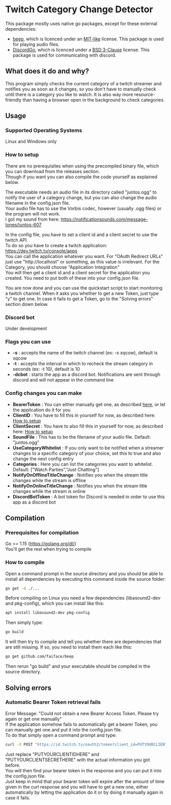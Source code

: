 # Twitch Category Change Detector
This package mostly uses native go packages, except for these external dependencies:
* [beep](https://github.com/faiface/beep), which is licenced under an [MIT-like](https://github.com/faiface/beep/blob/master/LICENSE) license. This package is used for playing audio files.  
* [DiscordGo](https://github.com/bwmarrin/discordgo), which is licenced under a [BSD 3-Clause](https://github.com/bwmarrin/discordgo/blob/master/LICENSE) license. This package is used for communicating with discord.

## What does it do and why?
This program simply checks the current category of a twitch streamer and notifies you as soon as it changes, so you don't have to manually check until there is a category you like to watch. It is also way more resource-friendly than having a browser open in the background to check categories.


## Usage
### Supported Operating Systems
Linux and Windows only  

### How to setup
There are no prerequisites when using the precompiled binary file, which you can download from the releases section.  
Though if you want you can also compile the code yourself as explained below.  

The executable needs an audio file in its directory called "juntos.ogg" to notify the user of a category change, but you can also change the audio filename in the config.json file.  
Your audio file has to use the Vorbis codec, however (usually .ogg files) or the program will not work.  
I got my sound from here: https://notificationsounds.com/message-tones/juntos-607  

In the config file, you have to set a client id and a client secret to use the twitch API.  
To do so you have to create a twitch application: https://dev.twitch.tv/console/apps  
You can call the application whatever you want. For "OAuth Redirect URLs" just use "http://localhost" or something, as this value is irrelevant. For the Category, you should choose "Application Integration"  
You will then get a client id and a client secret for the application you created. You need to put both of these into your config.json file.

You are now done and you can use the quickstart script to start monitoring a twitch channel. When it asks you whether to get a new Token, just type "y" to get one. In case it fails to get a Token, go to the "Solving errors" section down below.

### Discord bot
Under development

### Flags you can use
* **-s** :   accepts the name of the twitch channel (ex: -s xqcow), default is xqcow  
* **-t** :   accepts the interval in which to recheck the stream category in seconds (ex: -t 10), default is 10  
* **-dcbot** :   starts the app as a discord bot. Notifications are sent through discord and will not appear in the command line  

### Config changes you can make
* **BearerToken** : You can either manually get one, as described [here](#automatic-bearer-token-retrieval-fails), or let the application do it for you  
* **ClientID** : You have to fill this in yourself for now, as described here: [How to setup](#how-to-setup)
* **ClientSecret** : You have to also fill this in yourself for now, as described here: [How to setup](#how-to-setup)
* **SoundFile** : This has to be the filename of your audio file. Default: "juntos.ogg"  
* **UseCategoryWhitelist** : If you only want to be notified when a streamer changes to a specific category of your choice, set this to true and also change the next config entry  
* **Categories** : Here you can list the categories you want to whitelist. Default: ["Watch Parties","Just Chatting"]  
* **NotifyOnOfflineTitleChange** : Notifies you when the stream title changes while the stream is offline  
* **NotifyOnOnlineTitleChange** : Notifies you when the stream title changes while the stream is online  
* **DiscordBotToken** : A bot token for Discord is needed in order to use this app as a discord bot  

## Compilation
### Prerequisites for compilation
Go >= 1.15 (https://golang.org/dl/)  
You'll get the rest when trying to compile  


### How to compile
Open a command prompt in the source directory and you should be able to install all dependencies by executing this command inside the source folder: 
```sh
go get -d ./...
```
Before compiling on Linux you need a few dependencies (libasound2-dev and pkg-config), which you can install like this: 
```sh
apt install libasound2-dev pkg-config
```
Then simply type:
```sh
go build
```
It will then try to compile and tell you whether there are dependencies that are still missing.
If so, you need to install them each like this: 
```sh
go get github.com/faiface/beep
```
Then rerun "go build" and your executable should be compiled in the source directory.

## Solving errors
### Automatic Bearer Token retrieval fails
Error Message: "Could not obtain a new Bearer Access Token. Please try again or get one manually"  
If the application somehow fails to automatically get a bearer Token, you can manually get one and put it into the config.json file.  
To do that simply open a command prompt and type:  
```sh
curl -X POST "https://id.twitch.tv/oauth2/token?client_id=PUTYOURCLIENTIDHERE&client_secret=PUTYOURCLIENTSECRETHERE&grant_type=client_credentials"  
```
Just replace "PUTYOURCLIENTIDHERE" and "PUTYOURCLIENTSECRETHERE" with the actual information you got before.  
You will then find your bearer token in the response and you can put it into the config.json file.  
Just keep in mind that your bearer token will expire after the amount of time given in the curl response and you will have to get a new one, either automatically by letting the application do it or by doing it manually again in case it fails.  